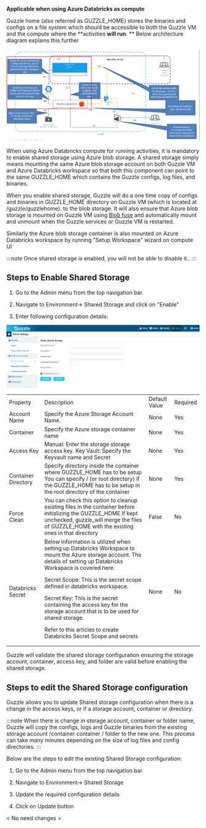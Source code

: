 
**Applicable when using Azure Databricks as compute**

Guzzle home (also referred as GUZZLE_HOME) stores the binaries and configs on a file system which should be accessible to both the Guzzle VM and the compute where the **activities **will run**. ** Below architecture diagram explains this further 

![image alt text](/img/docs/how-to-guides/administrator/environment-config/setup_shared_storage0.png)

When using Azure Databricks compute for running activities, it is mandatory to enable shared storage using Azure blob storage. A shared storage simply means mounting the same Azure blob storage account on both Guzzle VM and Azure Databricks workspace so that both this component can point to the same GUZZLE_HOME which contains the Guzzle configs, log files, and binaries. 

When you enable shared storage, Guzzle will do a one time copy of configs and binaries in GUZZLE_HOME directory on Guzzle VM (which is located at /guzzle/guzzlehome). to the blob storage. It will also ensure that Azure blob storage is mounted on Guzzle VM using [Blob fuse](https://docs.microsoft.com/en-us/azure/storage/blobs/storage-how-to-mount-container-linux) and automatically mount and unmount when the Guzzle services  or Guzzle VM is restarted. 

Similarly the Azure blob storage container is also mounted on Azure Databricks workspace by running "Setup Workspace" wizard on compute UI

:::note 
Once shared storage is enabled, you will not be able to disable it.. 
:::

## Steps to Enable Shared Storage 

1. Go to the Admin menu from the top navigation bar.

2. Navigate to Environment-> Shared Storage and click on "Enable" 

3. Enter following configuration details:

![image alt text](/img/docs/how-to-guides/administrator/environment-config/setup_shared_storage1.png)

<table>
  <tr>
    <td>Property </td>
    <td>Description</td>
    <td>Default Value</td>
    <td>Required</td>
  </tr>
  <tr>
    <td>Account Name</td>
    <td>Specify the Azure Storage Account Name. </td>
    <td>None</td>
    <td>Yes</td>
  </tr>
  <tr>
    <td>Container</td>
    <td>Specify the Azure storage container name</td>
    <td>None</td>
    <td>Yes</td>
  </tr>
  <tr>
    <td>Access Key</td>
    <td>Manual: Enter the storage storage access key.
Key Vault: Specify the Keyvault name and Secret</td>
    <td>None</td>
    <td>Yes</td>
  </tr>
  <tr>
    <td>Container Directory</td>
    <td>Specify directory inside the container where GUZZLE_HOME has to be setup
You can specify / (or root directory) if the GUZZLE_HOME  has to be setup in the root directory of the container</td>
    <td>None</td>
    <td>Yes</td>
  </tr>
  <tr>
    <td>Force Clean</td>
    <td>You can check this option to cleanup existing files in the container before initializing the GUZZLE_HOME
If kept unchecked, guzzle_will merge the files of GUZZLE_HOME with the existing ones in that directory</td>
    <td>False</td>
    <td>No</td>
  </tr>
  <tr>
    <td>Databricks Secret</td>
    <td>Below information is utilized when setting up Databricks Workspace to mount the Azure storage account. The details of setting up Databricks Workspace is covered  here.
      
Secret Scope: This is the secret scope defined in databricks workspace.
      
Secret Key: This is the secret containing the access key for the storage account that is to be used for shared storage.
      
Refer to this articles to create Databricks Secret Scope and secrets</td>
    <td>None</td>
    <td>No</td>
  </tr>
</table>


Guzzle will validate the shared storage configuration ensuring the storage account, container, access key, and folder are valid before enabling the shared storage.

## Steps to edit the Shared Storage configuration

Guzzle allows you to update Shared storage configuration when there is a change in the access keys, or if a storage account, container or directory.

:::note 
When there is change in storage account, container or folder name, Guzzle will copy the configs, logs and Guzzle binaries  from the existing storage account /container container / folder to the new one. This process can take many minutes depending on the size of log files and config directories. 
:::

Below are the steps to edit the existing Shared Storage configuration: 

1. Go to the Admin menu from the top navigation bar.

2. Navigate to Environment-> Shared Storage 

3. Update the required configuration details

4. Click on Update button

< No need changes >
